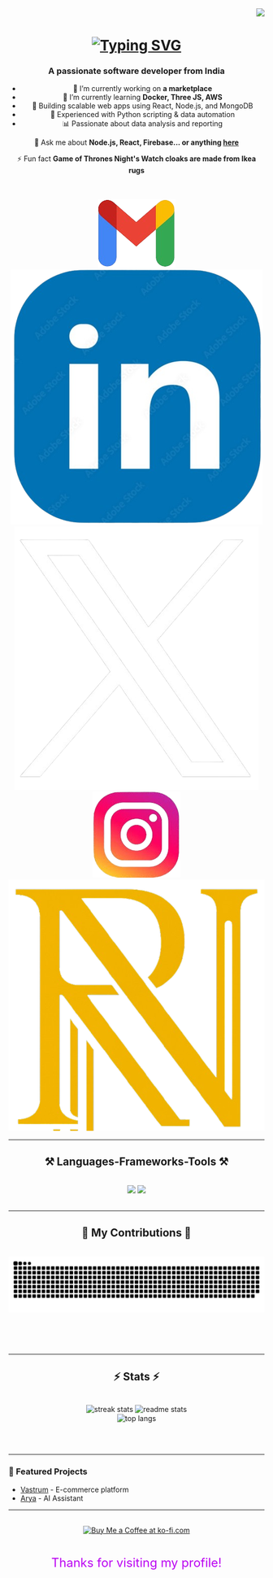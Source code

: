 <div>
    <img align="right" src="https://visitor-badge.laobi.icu/badge?page_id=Ritik-Nagpure.Ritik-Nagpure" />
<div>

<br>

<h1 align="center" style="margin:2px, padding: 10px, overflow:True">
    <a href="https://git.io/typing-svg">
    <img src="https://readme-typing-svg.herokuapp.com?font=Bungee&size=30&duration=1000&pause=4000&color=AF36F7&center=true&vCenter=true&width=435&lines=Hi+!+%F0%9F%91%8B+Welcome+To+my+Profile.;I'm+Ritik+Nagpure" alt="Typing SVG" />
    </a>
</h1>

<h3 align="center">
A passionate software developer from India</h3>


<div align="center">


- 🔭 I’m currently working on **a marketplace**
- 🌱 I’m currently learning **Docker, Three JS, AWS**
- 🚀 Building scalable web apps using React, Node.js, and MongoDB  
- 🐍 Experienced with Python scripting & data automation  
- 📊 Passionate about data analysis and reporting  

 


💬 Ask me about **Node.js, React, Firebase... or anything [here](https://github.com/salesp07/salesp07/issues)**

⚡ Fun fact **Game of Thrones Night's Watch cloaks are made from Ikea rugs**

 </div>
 <br>
 <br>
<div align="center"> 
  <a href="mailto:ritiknagpure@gmail.com">
    <img src="./contact-icon/gmail.png" target="_blank" style="width:45px,    height:45px;    margin: 2px,    padding: 1px"/>
  </a>
  <a href="https://www.linkedin.com/in/ritik-nagpure-2677151a1/" target="_blank">
    <img src="./contact-icon/linkedin.png" target="_blank" style="width:45px,    height:45px;    margin: 2px,    padding: 1px">
  </a>
  <a href="https://x.com/PseudoRick" target="_blank">
     <img src="./contact-icon/x.png" target="_blank" style="width:45px,    height:45px;    margin: 2px,    padding: 1px" /> 
  </a>
<a href="https://www.instagram.com/quanto__" target="_blank">
    <img src="./contact-icon/instagram.png" target="_blank" style="width:45px,    height:45px;    margin: 2px,    padding: 1px" />
  </a>
<a href="https://ritik-nagpure.github.io/Portfolio/" target="_blank">
    <img src="./contact-icon/portfolio.png" target="_blank" style="width:45px,    height:45px;    margin: 2px,    padding: 1px" />
  </a>
</div>

 <hr/>
 
<h2 align="center">⚒️ Languages-Frameworks-Tools ⚒️</h2>
<br/>
<div align="center">
    <img src="https://skillicons.dev/icons?i=html,css,tailwind,materialui,javascript,typescript,react,next,redux,nodejs,express,tensorflow,d3,threejs" />
    <img src="https://skillicons.dev/icons?i=aws,bootstrap,python,mongodb,postgresql,mysql,redis,docker,kubernetes,jenkins,git,github,vscode,pycharm,kafka," /><br>
</div>

<br/>
<hr/>

<div align="center">
  <h2>🐍 My Contributions 🐍</h2>
  <br>
  <img alt="snake eating my contributions" src="https://raw.githubusercontent.com/salesp07/salesp07/output/github-contribution-grid-snake.svg" />
  
  <br/><br/><br/>
</div>

<hr/>

<h2 align="center">⚡ Stats ⚡</h2>
<br>
<div align=center>
  <img width=390 src="https://github-readme-streak-stats-salesp07.vercel.app/?user=salesp07&count_private=true&theme=react&border_radius=10" alt="streak stats"/>
  <img width=390 src="https://github-readme-stats-salesp07.vercel.app/api?username=salesp07&count_private=true&show_icons=true&theme=react&rank_icon=github&border_radius=10" alt="readme stats" />
  <br/>
  <img width=325 align="center" src="https://github-readme-stats-salesp07.vercel.app/api/top-langs/?username=salesp07&hide=HTML&langs_count=8&layout=compact&theme=react&border_radius=10&size_weight=0.5&count_weight=0.5&exclude_repo=github-readme-stats" alt="top langs" />
</div>

<br/><br/>


<hr>

### 📂 Featured Projects  
- [Vastrum](https://github.com/Ritik-Nagpure/Vastrum) - E-commerce platform  
- [Arya](https://github.com/Ritik-Nagpure/Arya) - AI Assistant  


<hr>


<br/>

<div align="center">
<a href='https://ko-fi.com/' target='_blank'><img height='64' style='border:0px;height:64px;' src='https://storage.ko-fi.com/cdn/kofi1.png?v=3' border='0' alt='Buy Me a Coffee at ko-fi.com' /></a>
</div>

<br/>
<p align="center" style="color:#bb05f2ff; font-size:24px;">
Thanks for visiting my profile!  
</p>


<style>
.bg{
    color: #bb05f2ff
}
.contact-logo{
    "width:45px,    height:45px;    margin: 2px,    padding: 1px"
}
</style>